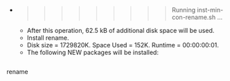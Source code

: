 * >>>>>>>>> Running inst-min-con-rename.sh ...
  * After this operation, 62.5 kB of additional disk space will be used.
  * Install rename.
  * Disk size = 1729820K. Space Used = 152K. Runtime = 00:00:00:01.
  * The following NEW packages will be installed:
  ```bash
rename
  ```
